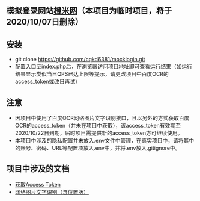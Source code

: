 ## 模拟登录网站[橙米网](https://www.chengmi.cn)（本项目为临时项目，将于2020/10/07日删除）
## 安装
- git clone https://github.com/cqkd6381/mocklogin.git
- 配置入口至index.php后，在浏览器访问项目地址即可查看运行结果（如运行结果显示类似当日QPS已达上限等提示，请更改项目中百度OCR的access_token或改日再试）
## 注意
- 因项目中使用了百度OCR网络图片文字识别接口，且以另外的方式获取百度OCR的access_token（并未在项目中获取），该access_token有效期至2020/10/22日到期，届时项目需提供新的access_token方可继续使用。
- 本项目中涉及的隐私配置并未放入.env文件中管理，在真实项目中，请将其中的账号、密码、URL等配置项放入.env中，并将.env放入.gitignore中。

## 项目中涉及的文档
- [获取Access Token](http://ai.baidu.com/ai-doc/REFERENCE/Ck3dwjhhu)
- [网络图片文字识别（含位置版）](https://cloud.baidu.com/doc/OCR/s/Nkaz574we)
